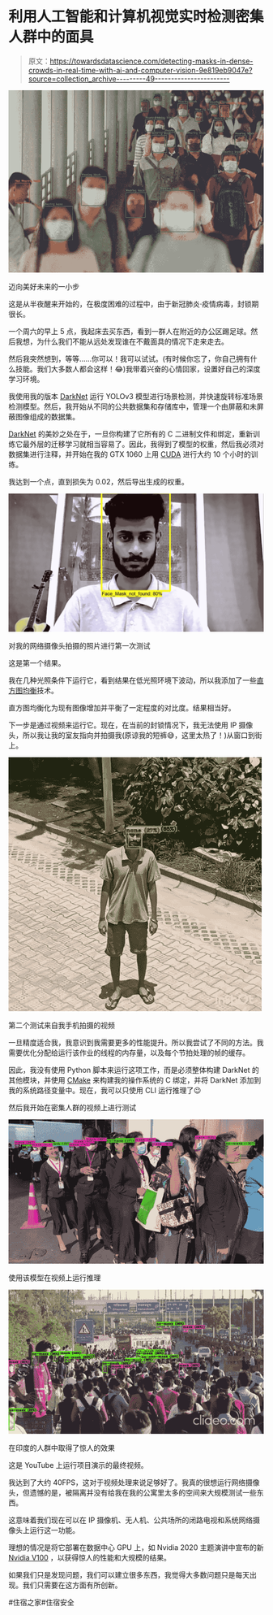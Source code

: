 # 利用人工智能和计算机视觉实时检测密集人群中的面具

> 原文：<https://towardsdatascience.com/detecting-masks-in-dense-crowds-in-real-time-with-ai-and-computer-vision-9e819eb9047e?source=collection_archive---------49----------------------->

![](img/677735293f8c5b0b8a7595e8d56c6b75.png)

迈向美好未来的一小步

这是从半夜醒来开始的，在极度困难的过程中，由于新冠肺炎·疫情病毒，封锁期很长。

一个周六的早上 5 点，我起床去买东西，看到一群人在附近的办公区踢足球。然后我想，为什么我们不能从远处发现谁在不戴面具的情况下走来走去。

然后我突然想到，等等……你可以！我可以试试。(有时候你忘了，你自己拥有什么技能。我们大多数人都会这样！😂)我带着兴奋的心情回家，设置好自己的深度学习环境。

我使用我的版本 [DarkNet](https://pjreddie.com/darknet/) 运行 YOLOv3 模型进行场景检测，并快速旋转标准场景检测模型。然后，我开始从不同的公共数据集和存储库中，管理一个由屏蔽和未屏蔽图像组成的数据集。

[DarkNet](https://pjreddie.com/darknet/) 的美妙之处在于，一旦你构建了它所有的 C 二进制文件和绑定，重新训练它最外层的迁移学习就相当容易了。因此，我得到了模型的权重，然后我必须对数据集进行注释，并开始在我的 GTX 1060 上用 [CUDA](https://developer.nvidia.com/cuda-downloads) 进行大约 10 个小时的训练。

我达到一个点，直到损失为 0.02，然后导出生成的权重。

![](img/8d01add52d922f2bab8c89cf255dc50f.png)

对我的网络摄像头拍摄的照片进行第一次测试

这是第一个结果。

我在几种光照条件下运行它，看到结果在低光照环境下波动，所以我添加了一些[直方图均衡](https://docs.opencv.org/master/d5/daf/tutorial_py_histogram_equalization.html)技术。

直方图均衡化为现有图像增加并平衡了一定程度的对比度。结果相当好。

下一步是通过视频来运行它。现在，在当前的封锁情况下，我无法使用 IP 摄像头，所以我让我的室友指向并拍摄我(原谅我的短裤😅，这里太热了！)从窗口到街上。

![](img/68016db0948efc22d6ec999d5139b3cb.png)

第二个测试来自我手机拍摄的视频

一旦精度适合我，我意识到我需要更多的性能提升。所以我尝试了不同的方法。我需要优化分配给运行该作业的线程的内存量，以及每个节拍处理的帧的缓存。

因此，我没有使用 Python 脚本来运行这项工作，而是必须整体构建 DarkNet 的其他模块，并使用 [CMake](https://cmake.org/) 来构建我的操作系统的 C 绑定，并将 DarkNet 添加到我的系统路径变量中。现在，我可以只使用 CLI 运行推理了😉

然后我开始在密集人群的视频上进行测试

![](img/82e8534f85c837672c432f03240835a0.png)

使用该模型在视频上运行推理

![](img/dc8132846df3b756d47e6c0f1b5413c1.png)

在印度的人群中取得了惊人的效果

这是 YouTube 上运行项目演示的最终视频。

我达到了大约 40FPS，这对于视频处理来说足够好了。我真的很想运行网络摄像头，但遗憾的是，被隔离并没有给我在我的公寓里太多的空间来大规模测试一些东西。

这意味着我们现在可以在 IP 摄像机、无人机、公共场所的闭路电视和系统网络摄像头上运行这一功能。

理想的情况是将它部署在数据中心 GPU 上，如 Nvidia 2020 主题演讲中宣布的新 [Nvidia V100](https://www.nvidia.com/en-in/data-center/v100/) ，以获得惊人的性能和大规模的结果。

如果我们只是发现问题，我们可以建立很多东西，我觉得大多数问题只是每天出现。我们只需要在这方面有所创新。

#住宿之家#住宿安全